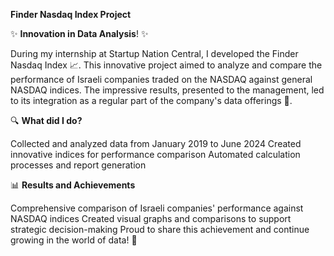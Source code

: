 **Finder Nasdaq Index Project**

✨ **Innovation in Data Analysis**! ✨

During my internship at Startup Nation Central, I developed the Finder Nasdaq Index 📈. This innovative project aimed to analyze and compare the performance of Israeli companies traded on the NASDAQ against general NASDAQ indices. The impressive results, presented to the management, led to its integration as a regular part of the company's data offerings 💼.

🔍 **What did I do?**

Collected and analyzed data from January 2019 to June 2024
Created innovative indices for performance comparison
Automated calculation processes and report generation

📊 **Results and Achievements**

Comprehensive comparison of Israeli companies' performance against NASDAQ indices
Created visual graphs and comparisons to support strategic decision-making
Proud to share this achievement and continue growing in the world of data! 🚀
